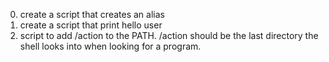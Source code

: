 0. create a script that creates an alias
1. create a script that print hello user
2. script to add /action to the PATH. /action should be the last directory the shell looks into when looking for a program. 
